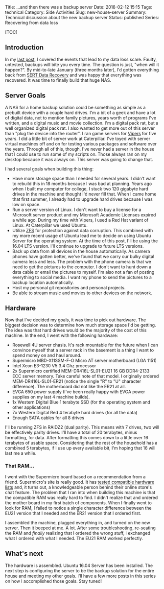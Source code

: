 Title: ...and then there was a backup server
Date: 2018-02-12 15:15
Tags: technical
Category: Side Activities
Slug: new-house-server
Summary: Technical discussion about the new backup server
Status: published
Series: Recovering from data loss

[TOC]

## Introduction

In my [last post][1], I covered the events that lead to my data loss scare. Faulty, untested, backups will bite you every time. The question 
is just, "when will it happen?". By mid-to-late January (three months later), I'd gotten everything back from [SERT Data Recovery](https://www.sertdatarecovery.com/) and
was happy that everything was recovered. It was time to finally build that huge NAS.

## Server Goals

A NAS for a home backup solution could be something as simple as a prebuilt device with a couple hard drives. I'm a bit of a geek and have a lot of digital data, not to
mention family pictures, years worth of programs I've written, and a digital music and movie collection. I'm a digital pack rat, but a well organized digital pack rat.
I also wanted to get more out of this server than "plug the device into the router". I ran game servers for [Vipers][2] for five years. I did a little bit of server
work at Caterpillar. I've toyed with server virtual machines off and on for testing various packages and software over the years. Through all of this, though, I've
never had a server in the house that I could use to run some of my scripts on. Those always ran on my desktop because it was always on. This server was going to change that.

I had several goals when building this thing:

 - Have more storage space than I needed for several years. I didn't want to rebuild this in 18 months because I was bad at planning. Years ago when I built my computer
 for college, I stuck two 120 gigabyte hard drives in the machine and thought I'd never fill that. When I came home that first summer, I already had to upgrade hard drives 
 because I was low on space. 
 - Run a server version of Linux. I don't want to buy a license for a Microsoft server product and my Microsoft Academic Licenses expired a while ago. During my time with Vipers, I used a Red Hat variant of Linux. At Caterpillar we used Ubuntu. 
 - Utilize [ZFS][3] for protection against data corruption. This combined with my more recent usage of Ubuntu lead me to decide on using Ubuntu Server for the operating system. 
 At the time of this post, I'll be using the 16.04 LTS version. I'll continue to upgrade to future LTS versions.
 - Back up data from all devices in the house automatically. As camera phones have gotten better, we've found that we carry our bulky digital camera less and less. The problem
 with the phone camera is that we need to get the pictures to the computer. I don't want to hunt down a data cable or email the pictures to myself. I'm also not a fan of 
 posting everything to social media. I want my phone to send the pictures to a backup location automatically.
 - Host my personal git repositories and personal projects.
 - Be able to stream music and movies to other devices on the network.
 
## Hardware

Now that I've decided my goals, it was time to pick out hardware. The biggest decision was to determine how much storage space I'd be getting. The idea was that hard drives
would be the majority of the cost of this machine. In the end, I went with the following hardware:

 - Rosewell 4U server chasis. It's rack mountable for the future when I can convince myself that a server rack in the basement is a thing I want to spend money on and haul around.
 - Supermicro MBD-X11SSM-F-O Micro AT server motherboard (LGA 1151)
 - Intel Xeon E3-1230 V5 3.4 Ghz processor
 - 2x Supermicro certified MEM-DR416L-SL01-EU21 16 GB DDR4-2133 ECC server memory. Take careful note of that model. I originally ordered MEM-DR416L-SL01-ER21 (notice 
 the single "R" to "U" character difference). The motherboard did not like the ER21 at all. 
 - EVGA 650 power supply (I've been really happy with EVGA power supplies on my last 4 machine builds).
 - 1x Western Digital Blue 1 terabyte SSD (for the operating system and other applications)
 - 7x Western Digital Red 4 terabyte hard drives (for all the data)
 - Enough SATA cables for all 8 drives
 
I'll be running ZFS in RAIDZ2 (dual parity). This means with 7 drives, two will be effectively parity drives. I'll have a total of 20 terabytes, minus formatting, for data. After formatting this comes down to a little over 16 terabytes of usable space. Considering that the rest of the household has a combined 5 terabytes, if I use up every available bit, I'm hoping that 16 will last me a while.

### That RAM...

I went with the Supermicro board based on a recommendation from a friend. Supermicro's site is really good. It has [tested compatible hardware lists][4] and, it turns out, 
a knowledgeable person behind their online store's chat feature. The problem that I ran into when building this machine is that the compatible RAM was really hard to find. 
I didn't realize that and ordered the mother board in my first batch of components. When I finally went to look for RAM, I failed to notice a single character difference between
the EU21 version that I needed and the ER21 version that I ordered first. 

I assembled the machine, plugged everything in, and turned on the new server. Then it beeped at me. A lot. After some troubleshooting, re-seating the RAM and *finally*
 realizing that I ordered the wrong stuff, I exchanged what I ordered with what I needed. The EU21 RAM worked perfectly. 
 
## What's next

The hardware is assembled. Ubuntu 16.04 Server has been installed. The next step is configuring the server to be the backup solution for the entire house and meeting my other 
goals. I'll have a few more posts in this series on how I accomplished those goals. Stay tuned!



 [1]: {filename}2018_01_27_backup_your_data.md
 [2]: {filename}2015_01_08_thanks-for-all-the-fish.md
 [3]: https://en.wikipedia.org/wiki/ZFS
 [4]: https://www.supermicro.com/products/motherboard/Xeon/C236_C232/X11SSM-F.cfm